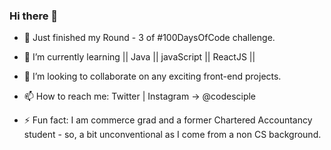 ### Hi there 👋

<!--
**codesciple/codesciple** is a ✨ _special_ ✨ repository because its `README.md` (this file) appears on your GitHub profile.
-->



- 🔭 Just finished my Round - 3 of #100DaysOfCode challenge.
- 🌱 I’m currently learning || Java || javaScript || ReactJS ||
- 👯 I’m looking to collaborate on any exciting front-end projects.

- 📫 How to reach me: Twitter | Instagram -> @codesciple

- ⚡ Fun fact: I am commerce grad and a former Chartered Accountancy student - so, a bit unconventional as I come from a non CS background.
